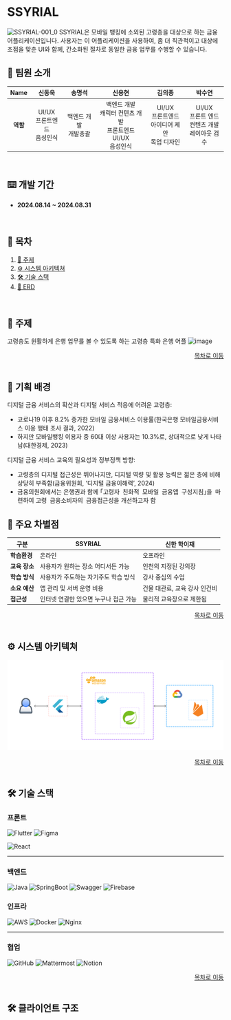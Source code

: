 # SSYRIAL
![SSYRIAL-001_0](https://github.com/user-attachments/assets/4e2dfa6b-bbee-477a-870c-f55f5c4361cd)
SSYRIAL은 모바일 뱅킹에 소외된 고령층을 대상으로 하는 금융 어플리케이션입니다. 
사용자는 이 어플리케이션을 사용하여, 좀 더 직관적이고 대상에 초점을 맞춘 UI와 함께, 간소화된 절차로 동일한 금융 업무를 수행할 수 있습니다.

## 👥 팀원 소개


<a name="developers"></a>

| **Name** |   신동욱   |   송명석   | 신용현 | 김의종 | 박수연|
| :------: | :--------: | :--------: | :----: | :----: | :----: |
| **역할** |  UI/UX<br>프론트엔드<br>음성인식 | 백엔드 개발<br>개발총괄 | 백엔드 개발<br>캐릭터 컨텐츠 개발<br>프론트엔드 UI/UX<br>음성인식 | UI/UX<br>프론트엔드<br>아이디어 제안<br>목업 디자인 | UI/UX<br>프론트 엔드<br>컨텐츠 개발<br>레이아웃 검수 |
<br/>


## ⌨️ 개발 기간

- **2024.08.14 ~ 2024.08.31**

<a name="tableContents"></a>
<br/>

## 🔎 목차

1. <a href="#subject">🎯 주제</a>
1. <a href="#systemArchitecture">⚙ 시스템 아키텍쳐</a>
1. <a href="#skills">🛠️ 기술 스택</a>
1. <a href="#erd">💾 ERD</a>


<br/>

<!------- 주제 시작 -------->

## 🎯 주제

<a name="subject"></a>
고령층도 원활하게 은행 업무를 볼 수 있도록 하는 고령층 특화 은행 어플
![image](https://github.com/user-attachments/assets/25692e1a-35f4-4279-a193-1c98469083cf)

<div align="right"><a href="#tableContents">목차로 이동</a></div>
<br/>

## 🥕 기획 배경

디지털 금융 서비스의 확산과 디지털 서비스 적응에 어려운 고령층:
* 코로나19 이후 8.2% 증가한 모바일 금융서비스 이용률(한국은행 모바일금융서비스 이용 행태 조사 결과, 2022)
* 하지만 모바일뱅킹 이용자 중 60대 이상 사용자는 10.3%로, 상대적으로 낮게 나타남(대한경제, 2023)

디지털 금융 서비스 교육의 필요성과 정부정책 방향:
* 고령층의 디지털 접근성은 뛰어나지만, 디지털 역량 및 활용 능력은 젊은 층에 비해 상당히 부족함(금융위원회, ‘디지털 금융이해력’, 2024)
* 금융의원회에서는 은행권과 함께 ｢고령자 친화적 모바일 금융앱 구성지침｣을 마련하여 고령 금융소비자의 금융접근성을 개선하고자 함





## 🌟 주요 차별점

| **구분**           | **SSYRIAL**                                 | **신한 학이재** |
|-------------------|--------------------------------------------|--------------------------------------|
| **학습환경**       | 온라인                                      | 오프라인                             |
| **교육 장소**      | 사용자가 원하는 장소 어디서든 가능          | 인천의 지정된 강의장                 |
| **학습 방식**      | 사용자가 주도하는 자기주도 학습 방식         | 강사 중심의 수업                     |
| **소요 예산**      | 앱 관리 및 서버 운영 비용                   | 건물 대관료, 교육 강사 인건비         |
| **접근성**         | 인터넷 연결만 있으면 누구나 접근 가능        | 물리적 교육장으로 제한됨              |

<div align="right"><a href="#tableContents">목차로 이동</a></div>
<br/>

<!------- 시스템 아키텍쳐 시작 -------->

## ⚙ 시스템 아키텍쳐

<a name="systemArchitecture"></a>

![System Architecture Diagram](docs/SSYRIAL%20System%20Architecture.jpg)

<div align="right"><a href="#tableContents">목차로 이동</a></div>
<br/>

<!------- 기술 스택 시작 -------->

## 🛠️ 기술 스택

<a name="skills"></a>

### 프론트

![Flutter](https://img.shields.io/badge/Flutter-%2302569B.svg?style=for-the-badge&logo=Flutter&logoColor=white)
![Figma](https://img.shields.io/badge/figma-%23F24E1E.svg?style=for-the-badge&logo=figma&logoColor=white)

![React](https://img.shields.io/badge/react-%2320232a.svg?style=for-the-badge&logo=react&logoColor=%2361DAFB)

---

### 백엔드

![Java](https://img.shields.io/badge/java-%23ED8B00.svg?style=for-the-badge&logo=openjdk&logoColor=white)
![SpringBoot](https://img.shields.io/badge/springboot-6DB33F?style=for-the-badge&logo=springboot&logoColor=white)
![Swagger](https://img.shields.io/badge/-Swagger-%23Clojure?style=for-the-badge&logo=swagger&logoColor=white)
![Firebase](https://img.shields.io/badge/firebase-%23039BE5.svg?style=for-the-badge&logo=firebase&logoColor=white)

### 인프라

![AWS](https://img.shields.io/badge/AWS-%23FF9900.svg?style=for-the-badge&logo=amazon-aws&logoColor=white)
![Docker](https://img.shields.io/badge/docker-%230db7ed.svg?style=for-the-badge&logo=docker&logoColor=white)
![Nginx](https://img.shields.io/badge/nginx-%23009639.svg?style=for-the-badge&logo=nginx&logoColor=white)

---

### 협업

![GitHub](https://img.shields.io/badge/github-%23121011.svg?style=for-the-badge&logo=github&logoColor=white)
![Mattermost](https://img.shields.io/badge/mattermost-0058CC.svg?style=for-the-badge&logo=mattermost&logoColor=white)
![Notion](https://img.shields.io/badge/Notion-000000.svg?style=for-the-badge&logo=notion&logoColor=white)

<div align="right"><a href="#tableContents">목차로 이동</a></div>
<br/>

<!------- 클라이언트 구조 시작 -------->

## 🛠️ 클라이언트 구조 
